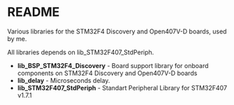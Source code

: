 # README #

Various libraries for the STM32F4 Discovery and Open407V-D boards, used by me.

All libraries depends on lib_STM32F407_StdPeriph.

* <b>lib_BSP_STM32F4_Discovery</b> - Board support library for onboard components on STM32F4 Discovery and Open407V-D boards
* <b>lib_delay</b> - Microseconds delay.
* <b>lib_STM32F407_StdPeriph</b> - Standart Peripheral Library for STM32F407 v1.7.1

